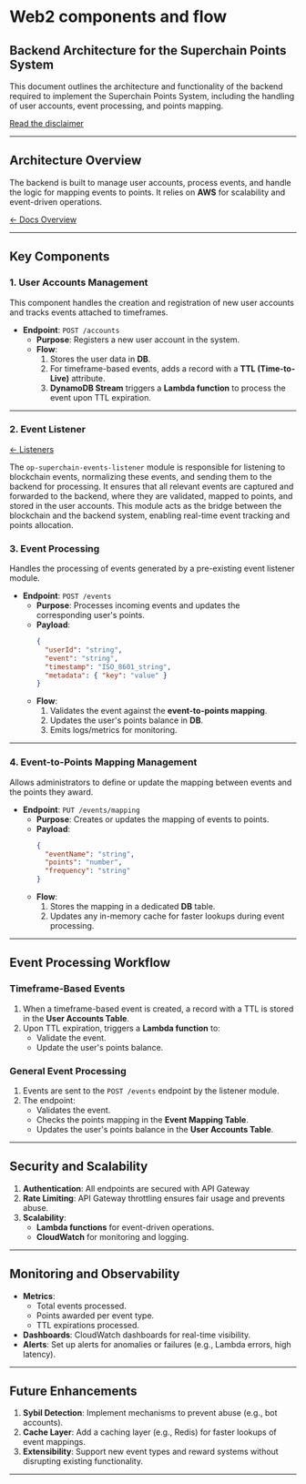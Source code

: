 # Web2 components and flow

## Backend Architecture for the Superchain Points System

This document outlines the architecture and functionality of the backend required to implement the Superchain Points System, including the handling of user accounts, event processing, and points mapping.

[Read the disclaimer](./disclaimer.md)

---

## **Architecture Overview**

The backend is built to manage user accounts, process events, and handle the logic for mapping events to points. It relies on **AWS** for scalability and event-driven operations.

[← Docs Overview](../research.md#points-strategy)

---

## **Key Components**

### 1. **User Accounts Management**
This component handles the creation and registration of new user accounts and tracks events attached to timeframes.

- **Endpoint**: `POST /accounts`
  - **Purpose**: Registers a new user account in the system.
  - **Flow**:
    1. Stores the user data in **DB**.
    2. For timeframe-based events, adds a record with a **TTL (Time-to-Live)** attribute.
    3. **DynamoDB Stream** triggers a **Lambda function** to process the event upon TTL expiration.

---

### 2. **Event Listener**

[← Listeners](../research.md#listeners)

The `op-superchain-events-listener` module is responsible for listening to blockchain events, normalizing these events, and sending them to the backend for processing. It ensures that all relevant events are captured and forwarded to the backend, where they are validated, mapped to points, and stored in the user accounts. This module acts as the bridge between the blockchain and the backend system, enabling real-time event tracking and points allocation.

### 3. **Event Processing**
Handles the processing of events generated by a pre-existing event listener module.

- **Endpoint**: `POST /events`
  - **Purpose**: Processes incoming events and updates the corresponding user's points.
  - **Payload**:
    ```json
    {
      "userId": "string",
      "event": "string",
      "timestamp": "ISO_8601_string",
      "metadata": { "key": "value" }
    }
    ```
  - **Flow**:
    1. Validates the event against the **event-to-points mapping**.
    2. Updates the user's points balance in **DB**.
    3. Emits logs/metrics for monitoring.

---

### 4. **Event-to-Points Mapping Management**
Allows administrators to define or update the mapping between events and the points they award.

- **Endpoint**: `PUT /events/mapping`
  - **Purpose**: Creates or updates the mapping of events to points.
  - **Payload**:
    ```json
    {
      "eventName": "string",
      "points": "number",
      "frequency": "string"
    }
    ```
  - **Flow**:
    1. Stores the mapping in a dedicated **DB** table.
    2. Updates any in-memory cache for faster lookups during event processing.

---
## **Event Processing Workflow**

### **Timeframe-Based Events**
1. When a timeframe-based event is created, a record with a TTL is stored in the **User Accounts Table**.
2. Upon TTL expiration, triggers a **Lambda function** to:
   - Validate the event.
   - Update the user's points balance.

### **General Event Processing**
1. Events are sent to the `POST /events` endpoint by the listener module.
2. The endpoint:
   - Validates the event.
   - Checks the points mapping in the **Event Mapping Table**.
   - Updates the user's points balance in the **User Accounts Table**.

---

## **Security and Scalability**

1. **Authentication**: All endpoints are secured with API Gateway
2. **Rate Limiting**: API Gateway throttling ensures fair usage and prevents abuse.
3. **Scalability**:
   - **Lambda functions** for event-driven operations.
   - **CloudWatch** for monitoring and logging.

---

## **Monitoring and Observability**

- **Metrics**:
  - Total events processed.
  - Points awarded per event type.
  - TTL expirations processed.
- **Dashboards**: CloudWatch dashboards for real-time visibility.
- **Alerts**: Set up alerts for anomalies or failures (e.g., Lambda errors, high latency).

---

## **Future Enhancements**

1. **Sybil Detection**: Implement mechanisms to prevent abuse (e.g., bot accounts).
2. **Cache Layer**: Add a caching layer (e.g., Redis) for faster lookups of event mappings.
3. **Extensibility**: Support new event types and reward systems without disrupting existing functionality.

---